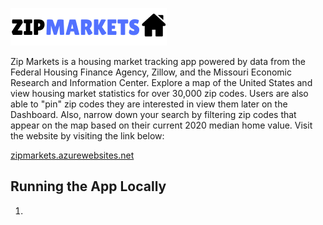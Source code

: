 ![Zip Markets Logo](/ZipMarkets/client/src/images/ZipMarketsSmall.png)

Zip Markets is a housing market tracking app powered by data from the Federal Housing Finance Agency, Zillow, and the Missouri Economic Research and Information Center. Explore a map of the United States and view housing market statistics for over 30,000 zip codes. Users are also able to "pin" zip codes they are interested in view them later on the Dashboard. Also, narrow down your search by filtering zip codes that appear on the map based on their current 2020 median home value. Visit the website by visiting the link below:

[zipmarkets.azurewebsites.net](https://zipmarkets.azurewebsites.net/)

## Running the App Locally
1. 
